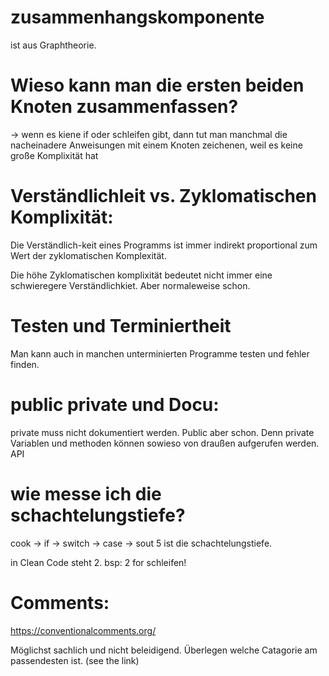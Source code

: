 # zusammenhangskomponente 
ist aus Graphtheorie. 

# Wieso kann man die ersten beiden Knoten zusammenfassen? 
-> wenn es kiene if oder schleifen gibt, dann tut man manchmal die nacheinadere Anweisungen mit einem Knoten zeichenen, weil es keine große Komplixität hat


# Verständlichleit vs. Zyklomatischen Komplixität:
Die Verständlich-keit eines Programms ist immer indirekt proportional zum Wert der zyklomatischen Komplexität. 

Die höhe Zyklomatischen komplixität bedeutet nicht immer eine schwieregere Verständlichkiet. Aber normaleweise schon.

# Testen und Terminiertheit
Man kann auch in manchen unterminierten Programme testen und fehler finden. 

# public private und Docu:
private muss nicht dokumentiert werden. Public aber schon. Denn private Variablen und methoden können sowieso von draußen aufgerufen werden. 
API 

# wie messe ich die schachtelungstiefe?
cook -> if -> switch -> case -> sout 
5 ist die schachtelungstiefe.

in Clean Code steht 2. bsp: 2 for schleifen! 



# Comments: 
https://conventionalcomments.org/

Möglichst sachlich und nicht beleidigend. Überlegen welche Catagorie am passendesten ist. (see the link)